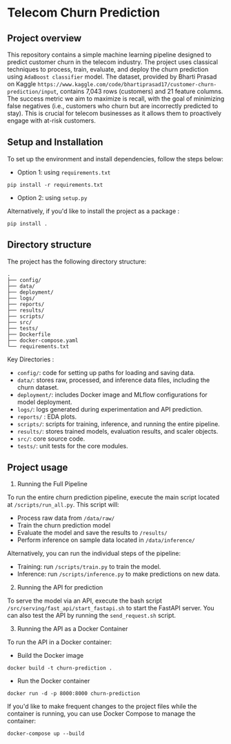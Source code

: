 # Telecom Churn Prediction

## Project overview

This repository contains a simple machine learning pipeline designed to predict customer churn in the telecom industry. The project uses classical techniques to process, train, evaluate, and deploy the churn prediction using `AdaBoost classifier` model. The dataset, provided by Bharti Prasad on Kaggle `https://www.kaggle.com/code/bhartiprasad17/customer-churn-prediction/input`, contains 7,043 rows (customers) and 21 feature columns. The success metric we aim to maximize is recall, with the goal of minimizing false negatives (i.e., customers who churn but are incorrectly predicted to stay). This is crucial for telecom businesses as it allows them to proactively engage with at-risk customers.

## Setup and Installation

To set up the environment and install dependencies, follow the steps below:

- Option 1: using `requirements.txt`
```
pip install -r requirements.txt
```
- Option 2: using `setup.py`

Alternatively, if you'd like to install the project as a package : 
```
pip install .
```

## Directory structure
The project has the following directory structure:
```
.
├── config/                     
├── data/                       
├── deployment/                 
├── logs/                       
├── reports/                    
├── results/                   
├── scripts/                    
├── src/                        
├── tests/                     
├── Dockerfile                 
├── docker-compose.yaml         
└── requirements.txt  

```

Key Directories :

- `config/`: code for setting up paths for loading and saving data.
- `data/`: stores raw, processed, and inference data files, including the churn dataset.
- `deployment/`: includes Docker image and MLflow configurations for model deployment.
- `logs/`: logs generated during experimentation and API prediction.
- `reports/` :  EDA plots.
- `scripts/`: scripts for training, inference, and running the entire pipeline.
- `results/`: stores trained models, evaluation results, and scaler objects.
- `src/`:  core source code.
- `tests/`: unit tests for the core modules.


## Project usage
1. Running the Full Pipeline
 
To run the entire churn prediction pipeline, execute the main script located at `/scripts/run_all.py`. This script will:

- Process raw data from `/data/raw/` 
- Train the churn prediction model
- Evaluate the model and save the results to `/results/`
- Perform inference on sample data located in `/data/inference/`

Alternatively, you can run the individual steps of the pipeline:
- Training: run `/scripts/train.py` to train the model.
- Inference: run `/scripts/inference.py` to make predictions on new data.

2. Running the API for prediction 

To serve the model via an API, execute the bash script `/src/serving/fast_api/start_fastapi.sh` to start the FastAPI server. You can also test the API by running the `send_request.sh` script.

3. Running the API as a Docker Container 

To run the API in a Docker container:
- Build the Docker image

`docker build -t churn-prediction .`

- Run the Docker container

`docker run -d -p 8000:8000 churn-prediction`

If you'd like to make frequent changes to the project files while the container is running, you can use Docker Compose to manage the container:

`docker-compose up --build`


